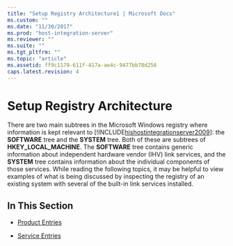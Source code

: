 ```yaml
---
title: "Setup Registry Architecture1 | Microsoft Docs"
ms.custom: ""
ms.date: "11/30/2017"
ms.prod: "host-integration-server"
ms.reviewer: ""
ms.suite: ""
ms.tgt_pltfrm: ""
ms.topic: "article"
ms.assetid: ff9c1179-611f-417a-ae4c-9477bb78d256
caps.latest.revision: 4
---
```

# Setup Registry Architecture
There are two main subtrees in the Microsoft Windows registry where information is kept relevant to [!INCLUDE[hishostintegrationserver2009](../includes/hishostintegrationserver2009-md.md)]: the **SOFTWARE** tree and the **SYSTEM** tree. Both of these are subtrees of **HKEY_LOCAL_MACHINE**. The **SOFTWARE** tree contains generic information about independent hardware vendor (IHV) link services, and the **SYSTEM** tree contains information about the individual components of those services. While reading the following topics, it may be helpful to view examples of what is being discussed by inspecting the registry of an existing system with several of the built-in link services installed.  
  
## In This Section  
  
-   [Product Entries](../HIS2010/product-entries2.md)  
  
-   [Service Entries](../HIS2010/service-entries1.md)